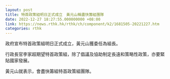 ```yaml
---
layout: post
title: 特首政策組明日正式成立　黃元山稱盡快籌組團隊
date: 2022-12-27 18:27:55.000000000 +08:00
link: https://news.rthk.hk/rthk/ch/component/k2/1681505-20221227.htm
categories: rthk
---
```


政府宣布特首政策組明日正式成立，黃元山獲委任為組長。

行政長官李家超期望特首政策組，除了倡議及協助制定長遠和策略性政策，亦要緊貼國家發展。

黃元山就表示，會盡快籌組特首政策組團隊。
